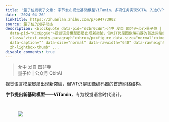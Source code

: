 ```yaml
---
title: '量子位发表了文章: 字节发布视觉基础模型ViTamin，多项任务实现SOTA，入选CVPR2024'
date: '2024-04-26'
linkTitle: https://zhuanlan.zhihu.com/p/694773902
source: 量子位的知乎动态
description: <blockquote data-pid="e2br0LWn">允中 发自 凹非寺<br>量子位 | 公众号 QbitAI</blockquote><p
  data-pid="KCxBpgKo">视觉语言模型屡屡出现新突破，但ViT仍是图像编码器的首选网络结构。</p><p data-pid="BI0lTKYv"><b>字节提出新基础模型——ViTamin</b>，专为视觉语言时代设计。</p><p
  class="ztext-empty-paragraph"><br></p><figure data-size="normal"><img src="https://pic4.zhimg.com/v2-3c1afcfea8dd2acd3c169e16664b67cf_1440w.jpg"
  data-caption="" data-size="normal" data-rawwidth="640" data-rawheight="488" class="origin_image
  zh-lightbox-thumb" ...
disable_comments: true
---
```

<blockquote data-pid="e2br0LWn">允中 发自 凹非寺<br>量子位 | 公众号 QbitAI</blockquote><p data-pid="KCxBpgKo">视觉语言模型屡屡出现新突破，但ViT仍是图像编码器的首选网络结构。</p><p data-pid="BI0lTKYv"><b>字节提出新基础模型——ViTamin</b>，专为视觉语言时代设计。</p><p class="ztext-empty-paragraph"><br></p><figure data-size="normal"><img src="https://pic4.zhimg.com/v2-3c1afcfea8dd2acd3c169e16664b67cf_1440w.jpg" data-caption="" data-size="normal" data-rawwidth="640" data-rawheight="488" class="origin_image zh-lightbox-thumb" ...